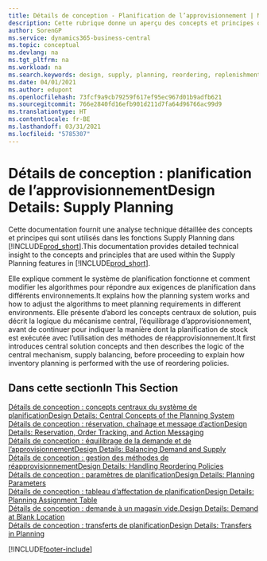 ```yaml
---
title: Détails de conception - Planification de l’approvisionnement | Microsoft Docs
description: Cette rubrique donne un aperçu des concepts et principes qui sont utilisés avec les fonctionnalités de planification de l’approvisionnement dans Business Central.
author: SorenGP
ms.service: dynamics365-business-central
ms.topic: conceptual
ms.devlang: na
ms.tgt_pltfrm: na
ms.workload: na
ms.search.keywords: design, supply, planning, reordering, replenishment
ms.date: 04/01/2021
ms.author: edupont
ms.openlocfilehash: 73fcf9a9cb79259f617ef95ec967d01b9adfb621
ms.sourcegitcommit: 766e2840fd16efb901d211d7fa64d96766ac99d9
ms.translationtype: HT
ms.contentlocale: fr-BE
ms.lasthandoff: 03/31/2021
ms.locfileid: "5785307"
---
```

# <a name="design-details-supply-planning"></a><span data-ttu-id="97328-103">Détails de conception : planification de l’approvisionnement</span><span class="sxs-lookup"><span data-stu-id="97328-103">Design Details: Supply Planning</span></span>
<span data-ttu-id="97328-104">Cette documentation fournit une analyse technique détaillée des concepts et principes qui sont utilisés dans les fonctions Supply Planning dans [!INCLUDE[prod_short](includes/prod_short.md)].</span><span class="sxs-lookup"><span data-stu-id="97328-104">This documentation provides detailed technical insight to the concepts and principles that are used within the Supply Planning features in [!INCLUDE[prod_short](includes/prod_short.md)].</span></span>  

<span data-ttu-id="97328-105">Elle explique comment le système de planification fonctionne et comment modifier les algorithmes pour répondre aux exigences de planification dans différents environnements.</span><span class="sxs-lookup"><span data-stu-id="97328-105">It explains how the planning system works and how to adjust the algorithms to meet planning requirements in different environments.</span></span> <span data-ttu-id="97328-106">Elle présente d’abord les concepts centraux de solution, puis décrit la logique du mécanisme central, l’équilibrage d’approvisionnement, avant de continuer pour indiquer la manière dont la planification de stock est exécutée avec l’utilisation des méthodes de réapprovisionnement.</span><span class="sxs-lookup"><span data-stu-id="97328-106">It first introduces central solution concepts and then describes the logic of the central mechanism, supply balancing, before proceeding to explain how inventory planning is performed with the use of reordering policies.</span></span>  

## <a name="in-this-section"></a><span data-ttu-id="97328-107">Dans cette section</span><span class="sxs-lookup"><span data-stu-id="97328-107">In This Section</span></span>  
[<span data-ttu-id="97328-108">Détails de conception : concepts centraux du système de planification</span><span class="sxs-lookup"><span data-stu-id="97328-108">Design Details: Central Concepts of the Planning System</span></span>](design-details-central-concepts-of-the-planning-system.md)  
[<span data-ttu-id="97328-109">Détails de conception : réservation, chaînage et message d’action</span><span class="sxs-lookup"><span data-stu-id="97328-109">Design Details: Reservation, Order Tracking, and Action Messaging</span></span>](design-details-reservation-order-tracking-and-action-messaging.md)  
[<span data-ttu-id="97328-110">Détails de conception : équilibrage de la demande et de l’approvisionnement</span><span class="sxs-lookup"><span data-stu-id="97328-110">Design Details: Balancing Demand and Supply</span></span>](design-details-balancing-demand-and-supply.md)  
[<span data-ttu-id="97328-111">Détails de conception : gestion des méthodes de réapprovisionnement</span><span class="sxs-lookup"><span data-stu-id="97328-111">Design Details: Handling Reordering Policies</span></span>](design-details-handling-reordering-policies.md)  
[<span data-ttu-id="97328-112">Détails de conception : paramètres de planification</span><span class="sxs-lookup"><span data-stu-id="97328-112">Design Details: Planning Parameters</span></span>](design-details-planning-parameters.md)  
[<span data-ttu-id="97328-113">Détails de conception : tableau d’affectation de planification</span><span class="sxs-lookup"><span data-stu-id="97328-113">Design Details: Planning Assignment Table</span></span>](design-details-planning-assignment-table.md)  
[<span data-ttu-id="97328-114">Détails de conception : demande à un magasin vide.</span><span class="sxs-lookup"><span data-stu-id="97328-114">Design Details: Demand at Blank Location</span></span>](design-details-demand-at-blank-location.md)  
[<span data-ttu-id="97328-115">Détails de conception : transferts de planification</span><span class="sxs-lookup"><span data-stu-id="97328-115">Design Details: Transfers in Planning</span></span>](design-details-transfers-in-planning.md)


[!INCLUDE[footer-include](includes/footer-banner.md)]